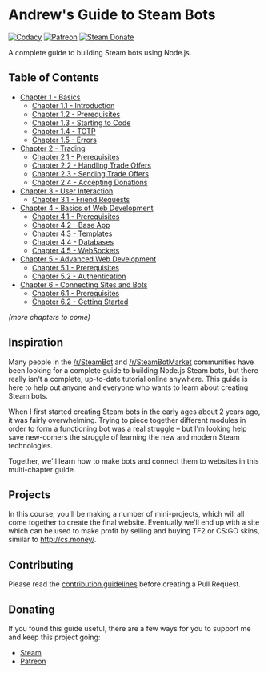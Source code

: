 # Andrew's Guide to Steam Bots

[![Codacy][codacy-img]][codacy-url]
[![Patreon][patreon-img]][patreon-url]
[![Steam Donate][steam-img]][steam-url]

A complete guide to building Steam bots using Node.js.

## Table of Contents

- [Chapter 1 - Basics](./Chapter%201%20-%20Basics)
	- [Chapter 1.1 - Introduction](./Chapter%201%20-%20Basics/Chapter%201.1%20-%20Introduction)
 	- [Chapter 1.2 - Prerequisites](./Chapter%201%20-%20Basics/Chapter%201.2%20-%20Prerequisites)
 	- [Chapter 1.3 - Starting to Code](./Chapter%201%20-%20Basics/Chapter%201.3%20-%20Starting%20to%20Code)
  	- [Chapter 1.4 - TOTP](./Chapter%201%20-%20Basics/Chapter%201.4%20-%20TOTP)
  	- [Chapter 1.5 - Errors](./Chapter%201%20-%20Basics/Chapter%201.5%20-%20Errors)
- [Chapter 2 - Trading](./Chapter%202%20-%20Trading)
  	- [Chapter 2.1 - Prerequisites](./Chapter%202%20-%20Trading/Chapter%202.1%20-%20Prerequisites)
  	- [Chapter 2.2 - Handling Trade Offers](./Chapter%202%20-%20Trading/Chapter%202.2%20-%20Handling%20Trade%20Offers)
  	- [Chapter 2.3 - Sending Trade Offers](./Chapter%202%20-%20Trading/Chapter%202.3%20-%20Sending%20Trade%20Offers)
  	- [Chapter 2.4 - Accepting Donations](./Chapter%202%20-%20Trading/Chapter%202.4%20-%20Accepting%20Donations)
- [Chapter 3 - User Interaction](./Chapter%203%20-%20User%20Interaction)
  	- [Chapter 3.1 - Friend Requests](./Chapter%203%20-%20User%20Interaction/Chapter%203.1%20-%20Friend%20Requests)
- [Chapter 4 - Basics of Web Development](./Chapter%204%20-%20Basics%20of%20Web%20Development)
  	- [Chapter 4.1 - Prerequisites](./Chapter%204%20-%20Basics%20of%20Web%20Development/Chapter%204.1%20-%20Prerequisites)
  	- [Chapter 4.2 - Base App](./Chapter%204%20-%20Basics%20of%20Web%20Development/Chapter%204.2%20-%20Base%20App)
  	- [Chapter 4.3 - Templates](./Chapter%204%20-%20Basics%20of%20Web%20Development/Chapter%204.3%20-%20Templates)
  	- [Chapter 4.4 - Databases](./Chapter%204%20-%20Basics%20of%20Web%20Development/Chapter%204.4%20-%20Databases)
  	- [Chapter 4.5 - WebSockets](./Chapter%204%20-%20Basics%20of%20Web%20Development/Chapter%204.5%20-%20WebSockets)
- [Chapter 5 - Advanced Web Development](./Chapter%205%20-%20Advanced%20Web%20Development)
  	- [Chapter 5.1 - Prerequisites](./Chapter%205%20-%20Advanced%20Web%20Development/Chapter%205.1%20-%20Prerequisites)
  	- [Chapter 5.2 - Authentication](./Chapter%205%20-%20Advanced%20Web%20Development/Chapter%205.2%20-%20Authentication)
- [Chapter 6 - Connecting Sites and Bots](./Chapter%206%20-%20Connecting%20Sites%20and%20Bots)
  	- [Chapter 6.1 - Prerequisites](./Chapter%206%20-%20Connecting%20Sites%20and%20Bots/Chapter%206.1%20-%20Prerequisites)
  	- [Chapter 6.2 - Getting Started](./Chapter%206%20-%20Connecting%20Sites%20and%20Bots/Chapter%206.2%20-%20Getting%20Started)

*(more chapters to come)*

## Inspiration

Many people in the [/r/SteamBot](https://reddit.com/r/SteamBot) and
[/r/SteamBotMarket](https://reddit.com/r/SteamBotMarket) communities have been
looking for a complete guide to building Node.js Steam bots, but there really
isn't a complete, up-to-date tutorial online anywhere. This guide is here to
help out anyone and everyone who wants to learn about creating Steam bots.

When I first started creating Steam bots in the early ages about 2 years ago,
it was fairly overwhelming. Trying to piece together different modules in order
to form a functioning bot was a real struggle – but I'm looking help save
new-comers the struggle of learning the new and modern Steam technologies.

Together, we'll learn how to make bots and connect them to websites in this
multi-chapter guide.

## Projects

In this course, you'll be making a number of mini-projects, which will all come
together to create the final website. Eventually we'll end up with a site which
can be used to make profit by selling and buying TF2 or CS:GO skins, similar to
http://cs.money/.

## Contributing

Please read the [contribution guidelines](/CONTRIBUTING.md) before creating
a Pull Request.

## Donating

If you found this guide useful, there are a few ways for you to support me and
keep this project going:

- [Steam](https://steamcommunity.com/tradeoffer/new/?partner=132224795&token=HuEE9Mk1)
- [Patreon](https://www.patreon.com/andrewda)

<!-- Badge URLs -->

[codacy-img]:  https://img.shields.io/codacy/grade/5822ba91cc994725932f71ee6b926400.svg?style=flat-square
[codacy-url]:  https://www.codacy.com/app/andrewda/node-steam-guide
[patreon-img]: https://img.shields.io/badge/donate-Patreon-orange.svg?style=flat-square
[patreon-url]: https://www.patreon.com/andrewda
[steam-img]:   https://img.shields.io/badge/donate-Steam-lightgrey.svg?style=flat-square
[steam-url]:   https://steamcommunity.com/tradeoffer/new/?partner=132224795&token=HuEE9Mk1
